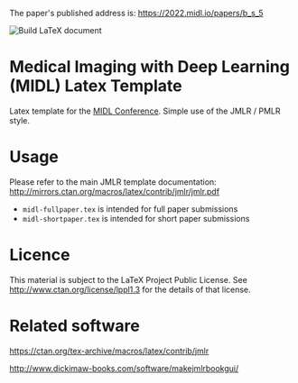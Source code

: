 The paper's published address is: https://2022.midl.io/papers/b_s_5

![Build LaTeX document](https://github.com/MIDL-Conference/MIDLLatexTemplate/actions/workflows/build.yml/badge.svg)

# Medical Imaging with Deep Learning (MIDL) Latex Template
Latex template for the [MIDL Conference](http://midl.io). Simple use of the JMLR / PMLR style.

# Usage

Please refer to the main JMLR template documentation: http://mirrors.ctan.org/macros/latex/contrib/jmlr/jmlr.pdf

* `midl-fullpaper.tex` is intended for full paper submissions
* `midl-shortpaper.tex` is intended for short paper submissions

# Licence

This material is subject to the LaTeX Project Public License. 
See http://www.ctan.org/license/lppl1.3 
for the details of that license.

# Related software

https://ctan.org/tex-archive/macros/latex/contrib/jmlr

http://www.dickimaw-books.com/software/makejmlrbookgui/
